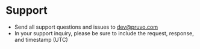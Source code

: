 # Support

- Send all support questions and issues to <a href="mailto:dev@pruvo.com">dev@pruvo.com</a>
- In your support inquiry, please be sure to include the request, response, and timestamp (UTC)
